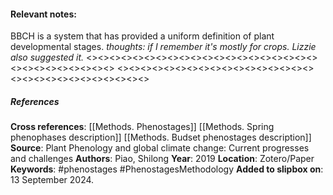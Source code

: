 #### **Relevant notes**:
BBCH is a system that has provided a uniform definition of plant developmental stages. 
*thoughts: if I remember it's mostly for crops. Lizzie also suggested it.*
<><><><><><><><><><><><><><><><><><><><><><><><><><><><><>
<><><><><><><><><><><><><><><><><><><><><><><><><><><><><>
##### References
**Cross references**: 
[[Methods. Phenostages]]
[[Methods. Spring phenophases description]]
[[Methods. Budset phenostages description]]
**Source**: Plant Phenology and global climate change: Current progresses and challenges
**Authors**: Piao, Shilong
**Year**: 2019
**Location**: Zotero/Paper
**Keywords**: #phenostages #PhenostagesMethodology
**Added to slipbox on**: 13 September 2024. 
